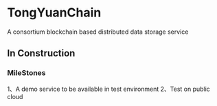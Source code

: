 # TongYuanChain
A consortium blockchain based distributed data storage service
## In Construction
### MileStones
1、A demo service to be available in test environment
2、Test on public cloud
